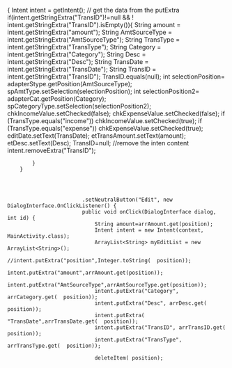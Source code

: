  {
                Intent intent = getIntent();
                // get the data from the putExtra
                if(intent.getStringExtra("TransID")!=null &&   ! intent.getStringExtra("TransID").isEmpty()){
                String amount = intent.getStringExtra("amount");
                String AmtSourceType = intent.getStringExtra("AmtSourceType");
                String TransType = intent.getStringExtra("TransType");
                String Category = intent.getStringExtra("Category");
                String Desc = intent.getStringExtra("Desc");
                String TransDate = intent.getStringExtra("TransDate");
                String TransID = intent.getStringExtra("TransID");
                TransID.equals(null);
                int selectionPosition= adapterStype.getPosition(AmtSourceType);
                spAmtType.setSelection(selectionPosition);
                int selectionPosition2= adapterCat.getPosition(Category);
                spCategoryType.setSelection(selectionPosition2);
                chkIncomeValue.setChecked(false);
                chkExpenseValue.setChecked(false);
                if (TransType.equals("income")) chkIncomeValue.setChecked(true);
                if (TransType.equals("expense")) chkExpenseValue.setChecked(true);
                editDate.setText(TransDate);
                etTransAmount.setText(amount);
                etDesc.setText(Desc);
                TransID=null;
                //remove the  inten content
                intent.removeExtra("TransID");

            }
        }
	
	
	
	
	                        .setNeutralButton("Edit", new DialogInterface.OnClickListener() {
                            public void onClick(DialogInterface dialog, int id) {
                                String amount=arrAmount.get(position);
                                Intent intent = new Intent(context, MainActivity.class);
                                ArrayList<String> myEditList = new ArrayList<String>();
                                //intent.putExtra("position",Integer.toString(  position));
                                intent.putExtra("amount",arrAmount.get(position));
                                intent.putExtra("AmtSourceType",arrAmtSourceType.get(position));
                                intent.putExtra("Category", arrCategory.get(  position));
                                intent.putExtra("Desc", arrDesc.get(  position));
                                intent.putExtra( "TransDate",arrTransDate.get(  position));
                                intent.putExtra("TransID", arrTransID.get(  position));
                                intent.putExtra("TransType", arrTransType.get(  position));

                                deleteItem( position);
